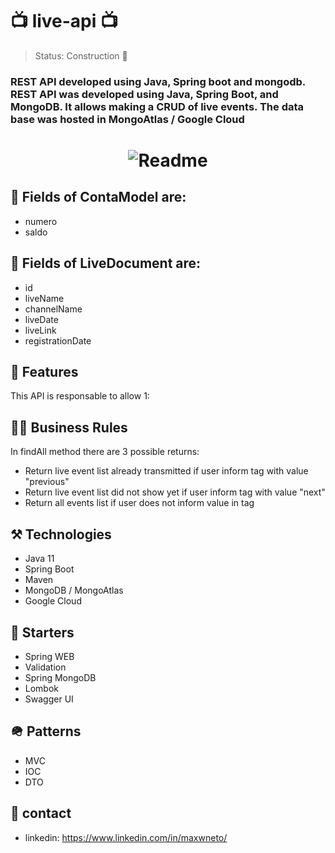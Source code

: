 # 📺 live-api 📺


> Status: Construction 🚧

### REST API developed using Java, Spring boot and mongodb. REST API was developed using Java, Spring Boot, and MongoDB. It allows making a CRUD of live events. The data base was hosted in MongoAtlas / Google Cloud

<h1 align="center">
  <img alt="Readme" title="Readme" src="https://user-images.githubusercontent.com/87916631/168206876-0045545a-3f64-4975-829a-b99d5d1dc510.png"/>
</h1>


## 🔘 Fields of ContaModel are:
+ numero
+ saldo


## 🔘 Fields of LiveDocument are:
+ id
+ liveName
+ channelName
+ liveDate
+ liveLink
+ registrationDate

## 📔 Features
This API is responsable to allow 1:

## 🤝🏽 Business Rules
In findAll method there are 3 possible returns:
+ Return live event list already transmitted if user inform tag with value "previous"
+ Return live event list did not show yet if user inform tag with value "next"
+ Return all events list if user does not inform value in tag

## ⚒️ Technologies
+ Java 11
+ Spring Boot
+ Maven
+ MongoDB / MongoAtlas
+ Google Cloud

## 🌱 Starters
+ Spring WEB
+ Validation
+ Spring MongoDB
+ Lombok
+ Swagger UI

## 🪖 Patterns
+ MVC
+ IOC
+ DTO

## 📲 contact
+ linkedin: https://www.linkedin.com/in/maxwneto/
